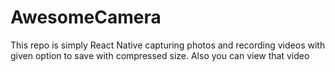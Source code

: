 # AwesomeCamera
This repo is simply React Native capturing photos and recording videos with given option to save with compressed size. Also you can view that video
